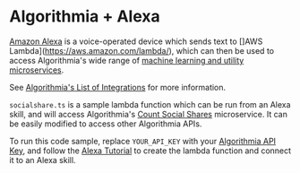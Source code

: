 # Algorithmia + Alexa

[Amazon Alexa](https://developer.amazon.com/alexa) is a voice-operated device which sends text to []AWS Lambda](https://aws.amazon.com/lambda/), which can then be used to access Algorithmia's wide range of [machine learning and utility microservices](https://algorithmia.com/algorithms).

See [Algorithmia's List of Integrations](https://algorithmia.com/developers/integrations) for more information.

`socialshare.ts` is a sample lambda function which can be run from an Alexa skill, and will access Algorithmia's [Count Social Shares](https://algorithmia.com/algorithms/web/ShareCounts) microservice. It can be easily modified to access other Algorithmia APIs.

To run this code sample, replace `YOUR_API_KEY` with your [Algorithmia API Key](https://algorithmia.com/users/#credentials), and follow the [Alexa Tutorial](https://algorithmia.com/developers/clients/alexa/) to create the lambda function and connect it to an Alexa skill. 